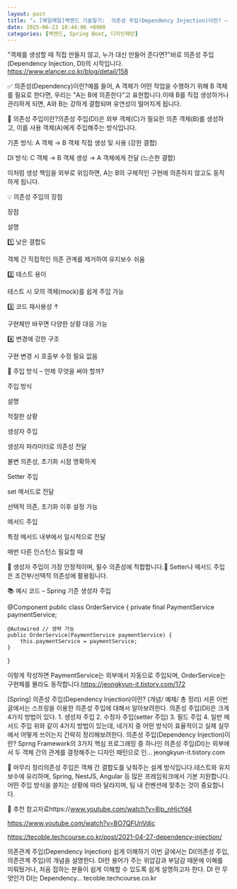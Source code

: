 ```yaml
---
layout: post
title: "☕ [매일매일]백엔드 기술일기:  의존성 주입(Dependency Injection)이란? – 유연하고 확장 가능한 객체 설계의 핵심" 
date: 2025-06-23 18:44:06 +0900
categories: [백엔드, Spring Boot, 디자인패턴]
---
```



















"객체를 생성할 때 직접 만들지 않고, 누가 대신 만들어 준다면?"바로 의존성 주입(Dependency Injection, DI)의 시작입니다.
https://www.elancer.co.kr/blog/detail/158












 



✅ 의존성(Dependency)이란?예를 들어, A 객체가 어떤 작업을 수행하기 위해 B 객체를 필요로 한다면, 우리는 "A는 B에 의존한다"고 표현합니다.이때 B를 직접 생성하거나 관리하게 되면, A와 B는 강하게 결합되며 유연성이 떨어지게 됩니다.




 







 



🔄 의존성 주입이란?의존성 주입(DI)은 외부 객체(C)가 필요한 의존 객체(B)를 생성하고, 이를 사용 객체(A)에게 주입해주는 방식입니다.




 
















기존 방식:
A 객체 → B 객체 직접 생성 및 사용 (강한 결합)

DI 방식:
C 객체 → B 객체 생성 → A 객체에게 전달 (느슨한 결합)






 



이처럼 생성 책임을 외부로 위임하면, A는 B의 구체적인 구현에 의존하지 않고도 동작하게 됩니다.




 







 



💡 의존성 주입의 장점




 





장점

설명

1️⃣ 낮은 결합도

객체 간 직접적인 의존 관계를 제거하여 유지보수 쉬움

2️⃣ 테스트 용이

테스트 시 모의 객체(mock)를 쉽게 주입 가능

3️⃣ 코드 재사용성 ↑

구현체만 바꾸면 다양한 상황 대응 가능

4️⃣ 변경에 강한 구조

구현 변경 시 호출부 수정 필요 없음






 







 



🧪 주입 방식 – 언제 무엇을 써야 할까?




 





주입 방식

설명

적절한 상황

생성자 주입

생성자 파라미터로 의존성 전달

불변 의존성, 초기화 시점 명확하게

Setter 주입

set 메서드로 전달

선택적 의존, 초기화 이후 설정 가능

메서드 주입

특정 메서드 내부에서 일시적으로 전달

매번 다른 인스턴스 필요할 때






 



🔸 생성자 주입이 가장 안정적이며, 필수 의존성에 적합합니다.🔸 Setter나 메서드 주입은 조건부/선택적 의존성에 활용됩니다.












 



📚 예시 코드 – Spring 기준 생성자 주입




 




@Component
public class OrderService {
    private final PaymentService paymentService;

    @Autowired // 생략 가능
    public OrderService(PaymentService paymentService) {
        this.paymentService = paymentService;
    }
}






 



이렇게 작성하면 PaymentService는 외부에서 자동으로 주입되며, OrderService는 구현체를 몰라도 동작합니다.​https://jeongkyun-it.tistory.com/172




 








[Spring] 의존성 주입(Dependency Injection)이란? (개념/ 예제/ 총 정리)
서론 이번글에서는 스프링을 이용한 의존성 주입에 대해서 알아보려한다. 의존성 주입(DI)은 크게 4가지 방법이 있다. 1. 생성자 주입 2. 수정자 주입(setter 주입) 3. 필드 주입 4. 일반 메서드 주입 위와 같이 4가지 방법이 있는데, 네가지 중 어떤 방식이 효율적이고 실제 실무에서 어떻게 쓰이는지 간략히 정리해보려한다. 의존성 주입(Dependency Injection)이란? Sprng Framework의 3가지 핵심 프로그래밍 중 하나인 의존성 주입(DI)는 외부에서 두 객체 간의 관계를 결정해주는 디자인 패턴으로 인...
jeongkyun-it.tistory.com















 



🧭 마무리 정리의존성 주입은 객체 간 결합도를 낮춰주는 설계 방식입니다.​테스트와 유지보수에 유리하며, Spring, NestJS, Angular 등 많은 프레임워크에서 기본 지원합니다.​어떤 주입 방식을 쓸지는 상황에 따라 달라지며, 팀 내 컨벤션에 맞추는 것이 중요합니다.




 







 



🔗 추천 참고자료https://www.youtube.com/watch?v=8lp_nHicYd4




 











https://www.youtube.com/watch?v=BO7QFUnVdjc




 











https://tecoble.techcourse.co.kr/post/2021-04-27-dependency-injection/




 








의존관계 주입(Dependency Injection) 쉽게 이해하기
이번 글에서는 DI(의존성 주입, 의존관계 주입)의 개념을 설명한다. DI란 용어가 주는 위압감과 부담감 때문에 이해를 미뤄뒀거나, 처음 접하는 분들이 쉽게 이해할 수 있도록 쉽게 설명하고자 한다. DI 란 무엇인가 DI는 Dependency…
tecoble.techcourse.co.kr











​​




 
